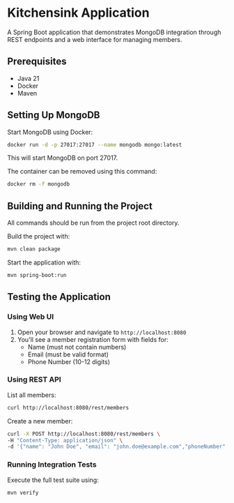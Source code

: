 # Kitchensink Application

A Spring Boot application that demonstrates MongoDB integration through REST endpoints and a web interface for managing members.

## **Prerequisites**

- Java 21
- Docker
- Maven

## **Setting Up MongoDB**

Start MongoDB using Docker:

```bash
docker run -d -p 27017:27017 --name mongodb mongo:latest
```

This will start MongoDB on port 27017.

The container can be removed using this command:

```bash
docker rm -f mongodb
```

## Building and Running the Project

All commands should be run from the project root directory.

Build the project with:

```bash
mvn clean package
```

Start the application with:

```bash
mvn spring-boot:run
```

## Testing the Application

### Using Web UI

1. Open your browser and navigate to `http://localhost:8080`
2. You'll see a member registration form with fields for:
    - Name (must not contain numbers)
    - Email (must be valid format)
    - Phone Number (10-12 digits)

### Using REST API

List all members:

```bash
curl http://localhost:8080/rest/members
```

Create a new member:

```bash
curl -X POST http://localhost:8080/rest/members \
-H "Content-Type: application/json" \
-d '{"name": "John Doe", "email": "john.doe@example.com","phoneNumber": "2125551212"}'
```

### Running Integration Tests

Execute the full test suite using:

```bash
mvn verify
```